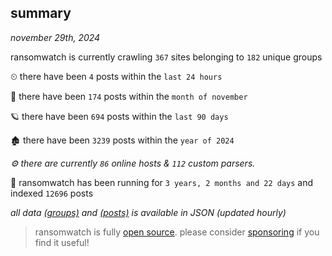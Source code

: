 
## summary
_november 29th, 2024_

ransomwatch is currently crawling `367` sites belonging to `182` unique groups

⏲ there have been `4` posts within the `last 24 hours`

🦈 there have been `174` posts within the `month of november`

🪐 there have been `694` posts within the `last 90 days`

🏚 there have been `3239` posts within the `year of 2024`

_⚙️ there are currently `86` online hosts & `112` custom parsers._

🦕 ransomwatch has been running for `3 years, 2 months and 22 days` and indexed `12696` posts

_all data  [(groups)](http://ransomwhat.telemetry.ltd/groups) and [(posts)](http://ransomwhat.telemetry.ltd/posts) is available in JSON (updated hourly)_

> ransomwatch is fully [open source](https://github.com/joshhighet/ransomwatch#ransomwatch--). please consider [sponsoring](https://github.com/sponsors/joshhighet) if you find it useful!
